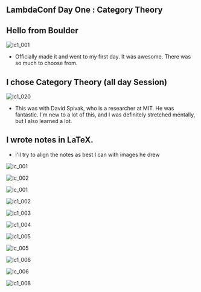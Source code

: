 ## LambdaConf Day One : Category Theory

## Hello from Boulder
![lc1_001](/images/lc1_001.png)

- Officially made it and went to my first day. It was awesome.
  There was so much to choose from.

## I chose Category Theory (all day Session)

![lc1_020](/images/lc1_020.png)

- This was with David Spivak, who is a researcher at MIT.
  He was fantastic. I'm new to a lot of this, and I was
  definitely stretched mentally, but I also learned a lot.
  
## I wrote notes in LaTeX.

- I'll try to align the notes as best I can with images he drew

![lc_001](/images/lc_001.png)

![lc_002](/images/lc_002.png)

![lc_001](/images/lc_003.png)

![lc1_002](/images/lc1_002.png)

![lc1_003](/images/lc1_003.png)

![lc1_004](/images/lc1_004.png)

![lc1_005](/images/lc1_005.png)

![lc_005](/images/lc_005.png)

![lc1_006](/images/lc1_006.png)

![lc_006](/images/lc_006.png)

![lc1_008](/images/lc1_008.png)
